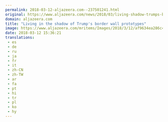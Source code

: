```yaml
---
permalink: 2018-03-12-aljazeera.com--237501241.html
original: https://www.aljazeera.com/news/2018/03/living-shadow-trumps-border-wall-prototypes-180312104512297.html
domain: aljazeera.com
title: "Living in the shadow of Trump's border wall prototypes"
image: https://www.aljazeera.com/mritems/Images/2018/3/12/af9634ea286c44849c00228431e969ee_18.jpg
date: 2018-03-12 15:36:21
translations: 
 - es
 - de
 - ru
 - ja
 - fr
 - it
 - zh-CN
 - zh-TW
 - ar
 - fa
 - pt
 - hi
 - tr
 - pl
 - ko
 - hy
---
```


